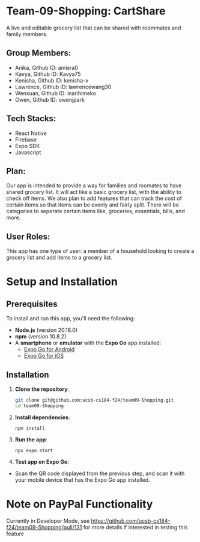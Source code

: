 # Team-09-Shopping: CartShare

A live and editable grocery list that can be shared with roommates and family members.

## Group Members: ##
- Anika, Github ID: amisra0
- Kavya, Github ID: Kavya75
- Kenisha, Github ID: kenisha-v
- Lawrence, Github ID: lawrencewang30
- Wenxuan, Github ID: inarihimeko
- Owen, Github ID: owenjpark

## Tech Stacks:
- React Native
- Firebase
- Expo SDK
- Javascript

## Plan:
Our app is intended to provide a way for families and roomates to have shared grocery list. It will act like a basic grocery list, with the ability to check off items. We also plan to add features that can track the cost of certain items so that items can be evenly and fairly split. There will be categories to seperate certain items like, groceries, essentials, bills, and more.

## User Roles:
This app has one type of user: a member of a household looking to create a grocery list and add items to a grocery list.

# Setup and Installation

## Prerequisites
To install and run this app, you'll need the following:
- **Node.js** (version 20.18.0)
- **npm** (version 10.8.2)
- A **smartphone** or **emulator** with the **Expo Go** app installed:
  - [Expo Go for Android](https://play.google.com/store/apps/details?id=host.exp.exponent)
  - [Expo Go for iOS](https://apps.apple.com/us/app/expo-go/id982107779)

## Installation

1. **Clone the repository**:
   ```bash
   git clone git@github.com:ucsb-cs184-f24/team09-Shopping.git
   cd team09-Shopping
   ```

2. **Install dependencies**:
   ```
   npm install
   ```

3. **Run the app**:
   ```
   npx expo start
   ```

4. **Test app on Expo Go**:
- Scan the QR code displayed from the previous step, and scan it with your mobile device that has the Expo Go app installed.

# Note on PayPal Functionality
Currently in Developer Mode, see https://github.com/ucsb-cs184-f24/team09-Shopping/pull/131 for more details if interested in testing this feature
